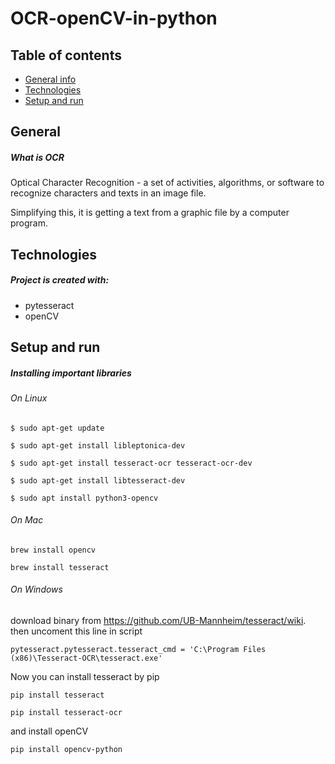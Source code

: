 # OCR-openCV-in-python

## Table of contents
* [General info](#General)
* [Technologies](#technologies)
* [Setup and run](#setup-and-run)


## General

##### What is OCR
Optical Character Recognition - a set of activities, algorithms, or software to recognize characters and texts in an image file.

Simplifying this, it is getting a text from a graphic file by a computer program.



## Technologies

##### Project is created with:
* pytesseract
* openCV



## Setup and run

##### Installing important libraries

###### On Linux

`$ sudo apt-get update`

`$ sudo apt-get install libleptonica-dev`

`$ sudo apt-get install tesseract-ocr tesseract-ocr-dev`

`$ sudo apt-get install libtesseract-dev`

`$ sudo apt install python3-opencv`


###### On Mac

`brew install opencv`

`brew install tesseract`


###### On Windows

download binary from https://github.com/UB-Mannheim/tesseract/wiki. 
then uncoment this line in script

`pytesseract.pytesseract.tesseract_cmd = 'C:\Program Files (x86)\Tesseract-OCR\tesseract.exe' `

Now you can install tesseract by pip


`pip install tesseract`

`pip install tesseract-ocr`


and install openCV

`pip install opencv-python`




